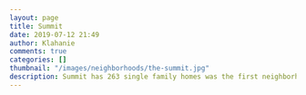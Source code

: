 ```yaml
---
layout: page
title: Summit
date: 2019-07-12 21:49
author: Klahanie
comments: true
categories: []
thumbnail: "/images/neighborhoods/the-summit.jpg"
description: Summit has 263 single family homes was the first neighborhood in Klahanie. Residents enjoy a park that contains a tennis court, basketball court, playground area, picnic tables, and an open recreational space.
---
```

<object type="image/svg+xml" data="{{site.url}}/images/neighborhoods/the-summit.svg" class="img-fluid"/>
